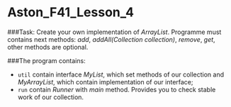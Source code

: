 # Aston_F41_Lesson_4

###Task:
Create your own implementation of _ArrayList_. Programme must contains next methods: _add_, _addAll(Collection collection)_, _remove_, _get_, other methods are optional. 

###The program contains:
- `util` contain interface _MyList_, which set methods of our collection and _MyArrayList_, which contain implementation of our interface;
- `run` contain _Runner_ with _main_ method. Provides you to check stable work of our collection.

